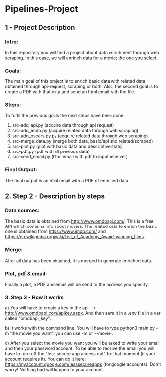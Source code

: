 # Pipelines-Project

## 1 - Project Description
  ### Intro:
  In this repository you will find a project about data enrichment through web scraping.
  In this case, we will enrinch data for a movie; the one you select.

  ### Goals:
  The main goal of this project is to enrich basic data with related data obtained through api-request, scraping or both.     Also, the second goal is to create a PDF with that data and send an html email with the file.

  ### Steps:
  To fulfil the previous goals the next steps have been done:
  1. src-adq_api.py (acquire data through api request)
  2. src-adq_imdb.py (acquire related data through web scraping)
  3. src-adq_oscars.py.py (acquire related data through web scraping)
  4. src-merge_data.py (merge both data, basic/api and related/scraped)
  5. src-plot.py (plot with basic data and descriptive stats)
  6. src-pdf.py (pdf with all previous data)
  7. src-send_email.py (html email with pdf to input receiver)

  ### Final Output:
  The final output is an html email with a PDF of enriched data.

## 2. Step 2 - Description by steps
  ### Data sources:
  The basic data is obtained from http://www.omdbapi.com/. This is a free API which contains info about movies.
  The related data to enrich the basic one is obtained from https://www.imdb.com/ and                          https://en.wikipedia.org/wiki/List_of_Academy_Award-winning_films.
  ### Merge:
  After all data has been obtained, it is merged to generate enriched data.
  ### Plot, pdf & email:
  Finally a plot, a PDF and email will be send to the address you specify.
  
### 3. Step 3 - How it works
  a) You will have to create a key in the api --> http://www.omdbapi.com/apikey.aspx. And then save it in a .env file in a var called "omdbapi_key".
  
  b) It works with the command line. You will have to type python3 main.py -m 'the movie you want' (you can use -m or --movie).
  
  c) After you select the movie you want you will be asked to write your email and then your password account. To be able to receive the email you will have to turn off the "less secure app access opt" for that moment (if your account requires it). You can do it here: https://myaccount.google.com/lesssecureapps (for google accounts). Don't worry! Nothing bad will happen to your account.
